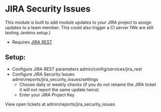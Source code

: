 # JIRA Security Issues

This module is built to add module updates to your JIRA project to assign updates to a team member. This could also trigger a CI server (We are still testing Jenkins setup.)

- Requires [JIRA REST](https://www.drupal.org/project/jira_rest)

## Setup:


- Configure JIRA REST parameters admin/config/services/jira_rest
- Configure JIRA Security Issues admin/reports/jira_security_issues/settings
    - Choose daily or weekly checks (if you do not rename the JIRA ticket it will not report the same update twice)
    - Enter your JIRA Project Key


View open tickets at admin/reports/jira_security_issues
